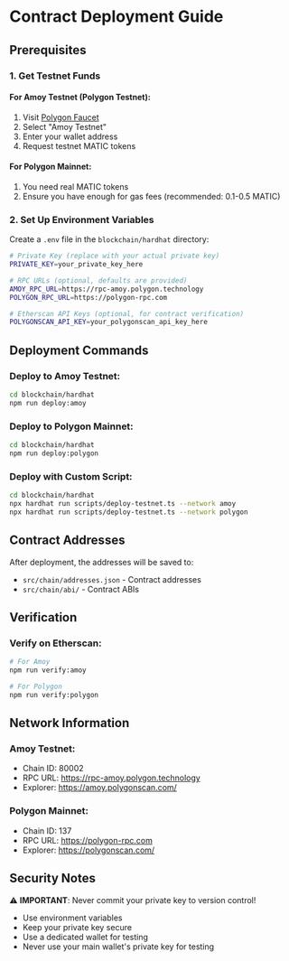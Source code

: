 # Contract Deployment Guide

## Prerequisites

### 1. Get Testnet Funds

#### For Amoy Testnet (Polygon Testnet):
1. Visit [Polygon Faucet](https://faucet.polygon.technology/)
2. Select "Amoy Testnet"
3. Enter your wallet address
4. Request testnet MATIC tokens

#### For Polygon Mainnet:
1. You need real MATIC tokens
2. Ensure you have enough for gas fees (recommended: 0.1-0.5 MATIC)

### 2. Set Up Environment Variables

Create a `.env` file in the `blockchain/hardhat` directory:

```bash
# Private Key (replace with your actual private key)
PRIVATE_KEY=your_private_key_here

# RPC URLs (optional, defaults are provided)
AMOY_RPC_URL=https://rpc-amoy.polygon.technology
POLYGON_RPC_URL=https://polygon-rpc.com

# Etherscan API Keys (optional, for contract verification)
POLYGONSCAN_API_KEY=your_polygonscan_api_key_here
```

## Deployment Commands

### Deploy to Amoy Testnet:
```bash
cd blockchain/hardhat
npm run deploy:amoy
```

### Deploy to Polygon Mainnet:
```bash
cd blockchain/hardhat
npm run deploy:polygon
```

### Deploy with Custom Script:
```bash
cd blockchain/hardhat
npx hardhat run scripts/deploy-testnet.ts --network amoy
npx hardhat run scripts/deploy-testnet.ts --network polygon
```

## Contract Addresses

After deployment, the addresses will be saved to:
- `src/chain/addresses.json` - Contract addresses
- `src/chain/abi/` - Contract ABIs

## Verification

### Verify on Etherscan:
```bash
# For Amoy
npm run verify:amoy

# For Polygon
npm run verify:polygon
```

## Network Information

### Amoy Testnet:
- Chain ID: 80002
- RPC URL: https://rpc-amoy.polygon.technology
- Explorer: https://amoy.polygonscan.com/

### Polygon Mainnet:
- Chain ID: 137
- RPC URL: https://polygon-rpc.com
- Explorer: https://polygonscan.com/

## Security Notes

⚠️ **IMPORTANT**: Never commit your private key to version control!
- Use environment variables
- Keep your private key secure
- Use a dedicated wallet for testing
- Never use your main wallet's private key for testing
